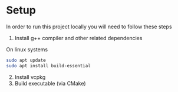 # Setup

In order to run this project locally you will need to follow these steps

1. Install g++ compiler and other related dependencies

On linux systems 

```bash
sudo apt update
sudo apt install build-essential
```

2. Install vcpkg 
3. Build executable (via CMake)
